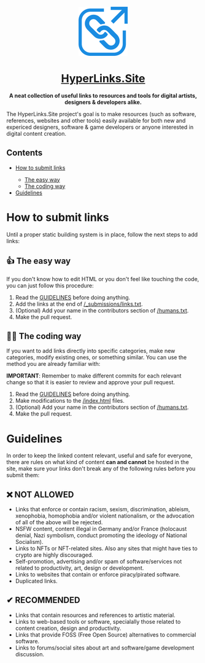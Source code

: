<p align="center">
  <img width="128" height="128" src="./res/img/icon/icon.svg">
</p>

<h1 align="center">
  <a href="https://www.hyperlinks.site/">
    HyperLinks.Site
  </a>
</h1>

<p align="center">
  <b>A neat collection of useful links to resources and tools for digital
  artists, designers & developers alike.</b>
</p>

<p>
  The HyperLinks.Site project's goal is to make resources (such as software, 
  references, websites and other tools) easily available for both new and 
  expericed designers, software & game developers or anyone interested in
  digital content creation.
</p>

<h2>Contents</h2>
<ul>
  <li>
    <a href="#how-to-submit-links">
      How to submit links
    </a>
  </li>
  <ul>
    <li>
      <a href="#-the-easy-way">
        The easy way
      </a>
    </li>
    <li>
      <a href="#-the-coding-way">
        The coding way
      </a>
    </li>
  </ul>
  <li>
    <a href="#guidelines">
      Guidelines
    </a>
  </li>
</ul>

<h1>How to submit links</h1>
<p>
  Until a proper static building system is in place, follow the next steps to add links:
</p>
<h2>👍 The easy way</h2>
<p>
  If you don't know how to edit HTML or you don't feel like touching the code, you can just
  follow this procedure:
</p>
<ol>
  <li>
    Read the <a href="#guidelines">GUIDELINES</a> before doing anything.
  </li>
  <li>
    Add the links at the end of <a href="./_submissions/links.txt">/_submissions/links.txt</a>.
  </li>
  <li>
    (Optional) Add your name in the contributors section of <a href="./humans.txt">/humans.txt</a>.
  </li>
  <li>
    Make the pull request.
  </li>
</ol>
<h2>👩‍💻 The coding way</h2>
<p>
  If you want to add links directly into specific categories, make new categories, modify existing ones,
  or something similar. You can use the method you are already familiar with:
</p>
<p>
  <b>IMPORTANT</b>: Remember to make different commits for each relevant change so that it is easier to
  review and approve your pull request.
</p>
<ol>
  <li>
    Read the <a href="#guidelines">GUIDELINES</a> before doing anything.
  </li>
  <li>
    Make modifications to the <a href="./index.html">/index.html</a> files.
  </li>
  <li>
    (Optional) Add your name in the contributors section of <a href="./humans.txt">/humans.txt</a>.
  </li>
  <li>
    Make the pull request.
  </li>
</ol>

<h1>Guidelines</h1>
<p>
  In order to keep the linked content relevant, useful and safe for everyone,
  there are rules on what kind of content <b>can and cannot</b> be hosted in the
  site, make sure your links don't break any of the following rules before you
  submit them:
</p>
<h2>❌ NOT ALLOWED</h2>
<ul>
 <li>
   Links that enforce or contain racism, sexism, discrimination, ableism,
   xenophobia, homophobia and/or violent nationalism, or the advocation of all
   of the above will be rejected.
 </li>
 <li>
   NSFW content, content illegal in Germany and/or France (holocaust denial,
   Nazi symbolism, conduct promoting the ideology of National Socialism).
 </li>
 <li>
   Links to NFTs or NFT-related sites. Also any sites that might have
   ties to crypto are highly discouraged.
 </li>
 <li>
   Self-promotion, advertising and/or spam of software/services not related
   to productivity, art, design or development.
 </li>
 <li>
   Links to websites that contain or enforce piracy/pirated software.
 </li>
 <li>
   Duplicated links.
 </li>
</ul>
<h2>✔ RECOMMENDED</h2>
<ul>
  <li>
    Links that contain resources and references to artistic material.
  </li>
  <li>
    Links to web-based tools or software, specialally those related to
    content creation, design and productivity.
  </li>
  <li>
    Links that provide FOSS (Free Open Source) alternatives to commercial software.
  </li>
  <li>
    Links to forums/social sites about art and software/game development discussion.
  </li>
</ul>

